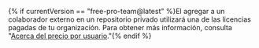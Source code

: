 {% if currentVersion == "free-pro-team@latest" %}El agregar a un colaborador externo en un repositorio privado utilizará una de las licencias pagadas de tu organización. Para obtener más información, consulta "[Acerca del precio por usuario](/articles/about-per-user-pricing/)."{% endif %}
